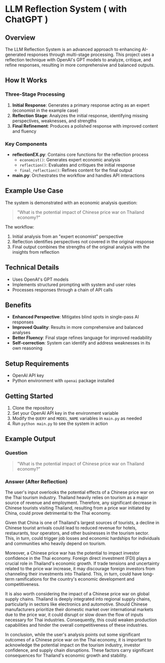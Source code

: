 # LLM Reflection System ( with ChatGPT )

## Overview
The LLM Reflection System is an advanced approach to enhancing AI-generated responses through multi-stage processing. This project uses a reflection technique with OpenAI's GPT models to analyze, critique, and refine responses, resulting in more comprehensive and balanced outputs.

## How It Works

### Three-Stage Processing
1. **Initial Response**: Generates a primary response acting as an expert (economist in the example case)
2. **Reflection Stage**: Analyzes the initial response, identifying missing perspectives, weaknesses, and strengths
3. **Final Refinement**: Produces a polished response with improved content and fluency

### Key Components
- **reflectionEX.py**: Contains core functions for the reflection process
  - `economist()`: Generates expert economic analysis
  - `reflection()`: Evaluates and critiques the initial response
  - `final_reflection()`: Refines content for the final output
- **main.py**: Orchestrates the workflow and handles API interactions

## Example Use Case
The system is demonstrated with an economic analysis question:
> "What is the potential impact of Chinese price war on Thailand economy?"

The workflow:
1. Initial analysis from an "expert economist" perspective
2. Reflection identifies perspectives not covered in the original response
3. Final output combines the strengths of the original analysis with the insights from reflection

## Technical Details
- Uses OpenAI's GPT models  
- Implements structured prompting with system and user roles
- Processes responses through a chain of API calls

## Benefits
- **Enhanced Perspective**: Mitigates blind spots in single-pass AI responses
- **Improved Quality**: Results in more comprehensive and balanced analyses
- **Better Fluency**: Final stage refines language for improved readability
- **Self-correction**: System can identify and address weaknesses in its own reasoning

## Setup Requirements
- OpenAI API key
- Python environment with `openai` package installed

## Getting Started
1. Clone the repository
2. Set your OpenAI API key in the environment variable
3. Modify the `QUERY` and `MODEL_NAME` variables in `main.py` as needed
4. Run `python main.py` to see the system in action

## Example Output

### Question
> "What is the potential impact of Chinese price war on Thailand economy?"

### Answer (After Reflection)
The user's input overlooks the potential effects of a Chinese price war on the Thai tourism industry. Thailand heavily relies on tourism as a major source of revenue and employment. Therefore, any significant decrease in Chinese tourists visiting Thailand, resulting from a price war initiated by China, could prove detrimental to the Thai economy.

Given that China is one of Thailand's largest sources of tourists, a decline in Chinese tourist arrivals could lead to reduced revenue for hotels, restaurants, tour operators, and other businesses in the tourism sector. This, in turn, could trigger job losses and economic hardships for individuals and communities who heavily depend on tourism.

Moreover, a Chinese price war has the potential to impact investor confidence in the Thai economy. Foreign direct investment (FDI) plays a crucial role in Thailand's economic growth. If trade tensions and uncertainty related to the price war increase, it may discourage foreign investors from channeling their investments into Thailand. This, in turn, could have long-term ramifications for the country's economic development and competitiveness.

It is also worth considering the impact of a Chinese price war on global supply chains. Thailand is deeply integrated into regional supply chains, particularly in sectors like electronics and automotive. Should Chinese manufacturers prioritize their domestic market over international markets due to the price war, it could disrupt or slow down the flow of inputs necessary for Thai industries. Consequently, this could weaken production capabilities and hinder the overall competitiveness of these industries.

In conclusion, while the user's analysis points out some significant outcomes of a Chinese price war on the Thai economy, it is important to acknowledge the potential impact on the tourism industry, investor confidence, and supply chain disruptions. These factors carry significant consequences for Thailand's economic growth and stability.
